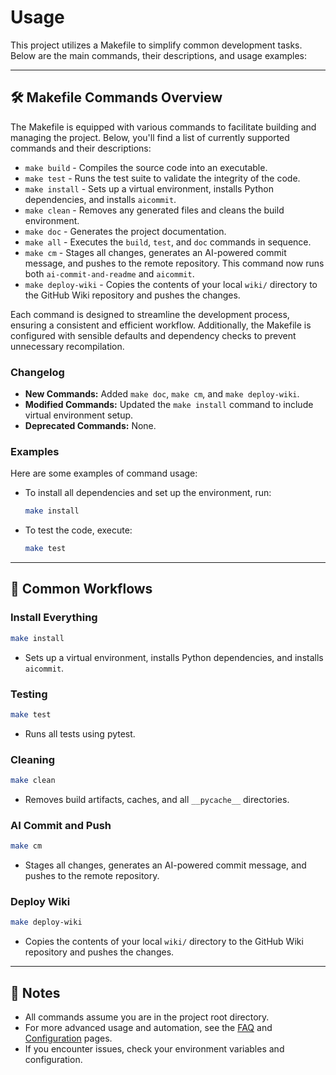 # Usage

This project utilizes a Makefile to simplify common development tasks. Below are the main commands, their descriptions, and usage examples:

---

## 🛠️ Makefile Commands Overview

The Makefile is equipped with various commands to facilitate building and managing the project. Below, you'll find a list of currently supported commands and their descriptions:

- `make build` - Compiles the source code into an executable.
- `make test` - Runs the test suite to validate the integrity of the code.
- `make install` - Sets up a virtual environment, installs Python dependencies, and installs `aicommit`.
- `make clean` - Removes any generated files and cleans the build environment.
- `make doc` - Generates the project documentation.
- `make all` - Executes the `build`, `test`, and `doc` commands in sequence.
- `make cm` - Stages all changes, generates an AI-powered commit message, and pushes to the remote repository. This command now runs both `ai-commit-and-readme` and `aicommit`.
- `make deploy-wiki` - Copies the contents of your local `wiki/` directory to the GitHub Wiki repository and pushes the changes.

Each command is designed to streamline the development process, ensuring a consistent and efficient workflow. Additionally, the Makefile is configured with sensible defaults and dependency checks to prevent unnecessary recompilation.

### Changelog
- **New Commands:** Added `make doc`, `make cm`, and `make deploy-wiki`.
- **Modified Commands:** Updated the `make install` command to include virtual environment setup.
- **Deprecated Commands:** None.

### Examples
Here are some examples of command usage:

- To install all dependencies and set up the environment, run:
  ```sh
  make install
  ```
- To test the code, execute:
  ```sh
  make test
  ```

---

## 🚀 Common Workflows

### Install Everything
```sh
make install
```
- Sets up a virtual environment, installs Python dependencies, and installs `aicommit`.

### Testing
```sh
make test
```
- Runs all tests using pytest.

### Cleaning
```sh
make clean
```
- Removes build artifacts, caches, and all `__pycache__` directories.

### AI Commit and Push
```sh
make cm
```
- Stages all changes, generates an AI-powered commit message, and pushes to the remote repository.

### Deploy Wiki
```sh
make deploy-wiki
```
- Copies the contents of your local `wiki/` directory to the GitHub Wiki repository and pushes the changes.

---

## 📝 Notes
- All commands assume you are in the project root directory.
- For more advanced usage and automation, see the [FAQ](FAQ) and [Configuration](Configuration) pages.
- If you encounter issues, check your environment variables and configuration.
